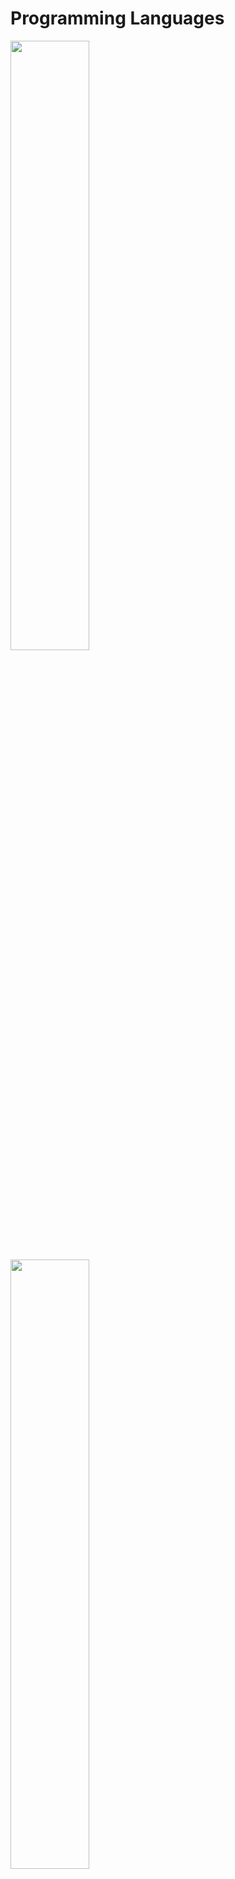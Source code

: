 # Programming Languages
<img width="50%" height="50%" src="https://www.pngmart.com/files/7/Python-Transparent-Background.png"/>
<img width="50%" height="50%" src="https://upload.wikimedia.org/wikipedia/commons/thumb/1/18/ISO_C%2B%2B_Logo.svg/1822px-ISO_C%2B%2B_Logo.svg.png"/>

# Certifications
<p>
<img width="150" height="150" src="https://images.credly.com/size/340x340/images/4d894b46-a6c9-430f-bad4-75ccb7288bf9/image.png"/>
<img width="150" height="150" src="https://images.credly.com/size/340x340/images/00634f82-b07f-4bbd-a6bb-53de397fc3a6/image.png"/>
<img width="150" height="150" src="https://images.credly.com/size/340x340/images/be8fcaeb-c769-4858-b567-ffaaa73ce8cf/image.png"/> 
</p>
<p>
<img width="150" height="150" src="https://media.discordapp.net/attachments/892730124942848023/1041989986607706164/04294_CompTIA_Cert_Badges_Specialist_-_CIOS.png"/>
<img width="150" height="150" src="https://media.discordapp.net/attachments/892730124942848023/1041987715199143946/CompTIA_Network_2Bce.png"/>
<img width="150" height="150" src="https://media.discordapp.net/attachments/892730124942848023/1041987232812236800/My_project_2.png"/>
<img width="150" height="150" src="https://images.credly.com/size/340x340/images/40d75658-d28b-4a28-8bff-bea3ab502778/ITF_2B_Logo_Certified.png"/>
</P>
<p>
<img width="150" height="150" src="https://images.credly.com/size/340x340/images/3829db50-49a8-4f30-85c5-639ffc4a7b2f/image.png"/>
<img width="150" height="150" src="https://images.credly.com/size/340x340/images/057618fc-72f8-4633-9a74-1c06972f1e0d/CloudWebApplicationsDevelopmentBadge.png"/>
<img width="150" height="150" src="https://images.credly.com/size/340x340/images/434e65c8-79c7-490c-b0fe-d084dedd5f1f/image.png"/>
</p>
